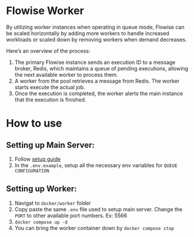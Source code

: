 # Flowise Worker

By utilizing worker instances when operating in queue mode, Flowise can be scaled horizontally by adding more workers to handle increased workloads or scaled down by removing workers when demand decreases.

Here’s an overview of the process:

1. The primary Flowise instance sends an execution ID to a message broker, Redis, which maintains a queue of pending executions, allowing the next available worker to process them.
2. A worker from the pool retrieves a message from Redis.
   The worker starts execute the actual job.
3. Once the execution is completed, the worker alerts the main instance that the execution is finished.

# How to use

## Setting up Main Server:

1. Follow [setup guide](https://github.com/FlowiseAI/Flowise/blob/main/docker/README.md)
2. In the `.env.example`, setup all the necessary env variables for `QUEUE CONFIGURATION`

## Setting up Worker:

1. Navigat to `docker/worker` folder
2. Copy paste the same `.env` file used to setup main server. Change the `PORT` to other available port numbers. Ex: 5566
3. `docker compose up -d`
4. You can bring the worker container down by `docker compose stop`

